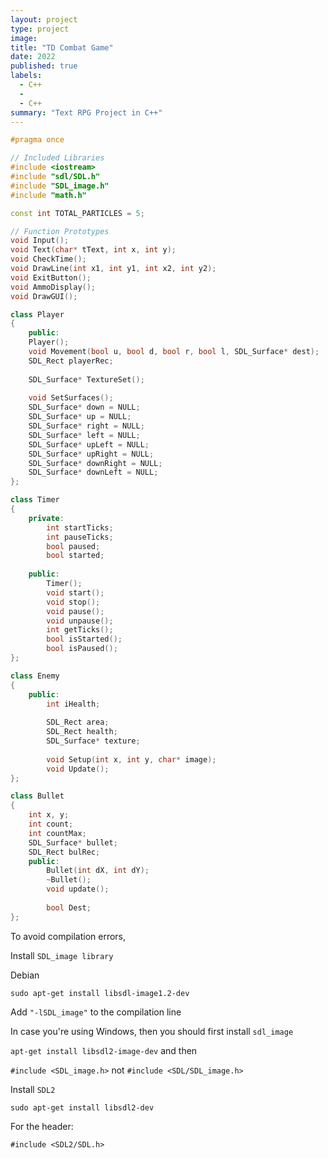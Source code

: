 ```yaml
---
layout: project
type: project
image: 
title: "TD Combat Game"
date: 2022
published: true
labels:
  - C++
  - 
  - C++
summary: "Text RPG Project in C++"
---
```



```cpp
#pragma once

// Included Libraries
#include <iostream>
#include "sdl/SDL.h"
#include "SDL_image.h"
#include "math.h"

const int TOTAL_PARTICLES = 5;

// Function Prototypes
void Input();
void Text(char* tText, int x, int y);
void CheckTime();
void DrawLine(int x1, int y1, int x2, int y2);
void ExitButton();
void AmmoDisplay();
void DrawGUI();

class Player
{
	public:
	Player();
	void Movement(bool u, bool d, bool r, bool l, SDL_Surface* dest);
	SDL_Rect playerRec;
	
	SDL_Surface* TextureSet();
	
	void SetSurfaces();
	SDL_Surface* down = NULL;
	SDL_Surface* up = NULL;
	SDL_Surface* right = NULL;
	SDL_Surface* left = NULL;
	SDL_Surface* upLeft = NULL;
	SDL_Surface* upRight = NULL;
	SDL_Surface* downRight = NULL;
	SDL_Surface* downLeft = NULL;
};

class Timer
{
	private:
		int startTicks;
		int pauseTicks;
		bool paused;
		bool started;
		
	public:
		Timer();
		void start();
		void stop();
		void pause();
		void unpause();
		int getTicks();
		bool isStarted();
		bool isPaused();	
};

class Enemy
{
	public:
		int iHealth;
		
		SDL_Rect area;
		SDL_Rect health;
		SDL_Surface* texture;
		
		void Setup(int x, int y, char* image);
		void Update();
};

class Bullet
{
	int x, y;
	int count;
	int countMax;
	SDL_Surface* bullet;
	SDL_Rect bulRec;
	public:
		Bullet(int dX, int dY);
		~Bullet();
		void update();
		
		bool Dest;
};
```

To avoid compilation errors,

Install `SDL_image library`

Debian

`sudo apt-get install libsdl-image1.2-dev`

Add `"-lSDL_image"` to the compilation line

In case you're using Windows, then you should first install `sdl_image`

`apt-get install libsdl2-image-dev` and then

`#include <SDL_image.h>` not `#include <SDL/SDL_image.h>`

Install `SDL2`

`sudo apt-get install libsdl2-dev`

For the header:

`#include <SDL2/SDL.h>`
